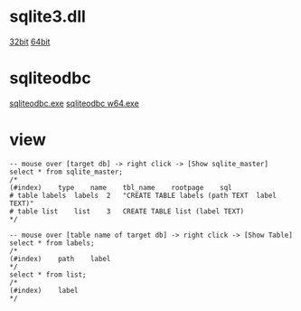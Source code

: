 # sqlite3.dll
[32bit](https://www.sqlite.org/index.html)
[64bit](https://www.sqlite.org/index.html)

# sqliteodbc
[sqliteodbc.exe](http://www.ch-werner.de/sqliteodbc/)
[sqliteodbc w64.exe](http://www.ch-werner.de/sqliteodbc/)

# view
```
-- mouse over [target db] -> right click -> [Show sqlite_master]
select * from sqlite_master;
/*
(#index)	type	name	tbl_name	rootpage	sql
# table	labels	labels	2	"CREATE TABLE labels (path TEXT	 label TEXT)"
# table	list	list	3	CREATE TABLE list (label TEXT)
*/

-- mouse over [table name of target db] -> right click -> [Show Table]
select * from labels;
/*
(#index)	path	label
*/
select * from list;
/*
(#index)	label
*/
```
